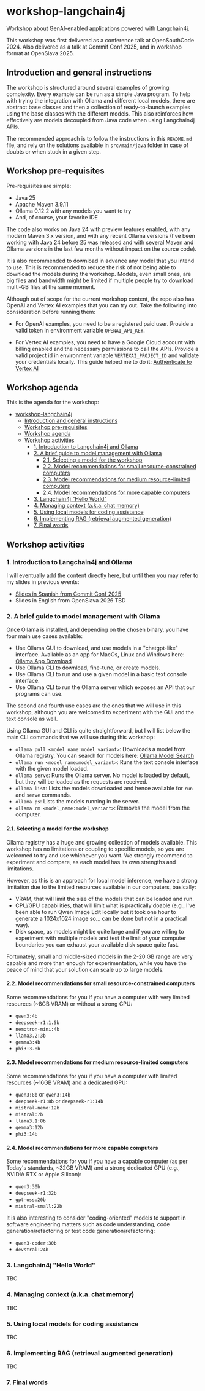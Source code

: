 # workshop-langchain4j

Workshop about GenAI-enabled applications powered with Langchain4j.

This workshop was first delivered as a conference talk at OpenSouthCode 2024. Also delivered as a talk at Commif Conf 2025, and in workshop format at OpenSlava 2025.

## Introduction and general instructions

The workshop is structured around several examples of growing complexity. Every example can be run as a simple Java program. To help with trying the integration with Ollama and different local models, there are abstract base classes and then a collection of ready-to-launch examples using the base classes with the different models. This also reinforces how effectively are models decoupled from Java code when using Langchain4j APIs.

The recommended approach is to follow the instructions in this ```README.md``` file, and rely on the solutions available in ```src/main/java``` folder in case of doubts or when stuck in a given step.

## Workshop pre-requisites

Pre-requisites are simple:

- Java 25
- Apache Maven 3.9.11
- Ollama 0.12.2 with any models you want to try
- And, of course, your favorite IDE

The code also works on Java 24 with preview features enabled, with any modern Maven 3.x version, and with any recent Ollama versions (I've been working with Java 24 before 25 was released and with several Maven and Ollama versions in the last few months without impact on the source code).

It is also recommended to download in advance any model that you intend to use. This is recommended to reduce the risk of not being able to download the models during the workshop. Models, even small ones, are big files and bandwidth might be limited if multiple people try to download multi-GB files at the same moment.

Although out of scope for the current workshop content, the repo also has OpenAI and Vertex AI examples that you can try out. Take the following into consideration before running them:

- For OpenAI examples, you need to be a registered paid user. Provide a valid token in environment variable ```OPENAI_API_KEY```.

- For Vertex AI examples, you need to have a Google Cloud account with billing enabled and the necessary permissions to call the APIs. Provide a valid project id in environment variable ```VERTEXAI_PROJECT_ID``` and validate your credentials locally. This guide helped me to do it: [Authenticate to Vertex AI](https://cloud.google.com/vertex-ai/docs/authentication)

## Workshop agenda

This is the agenda for the workshop:

- [workshop-langchain4j](#workshop-langchain4j)
  - [Introduction and general instructions](#introduction-and-general-instructions)
  - [Workshop pre-requisites](#workshop-pre-requisites)
  - [Workshop agenda](#workshop-agenda)
  - [Workshop activities](#workshop-activities)
    - [1. Introduction to Langchain4j and Ollama](#1-introduction-to-langchain4j-and-ollama)
    - [2. A brief guide to model management with Ollama](#2-a-brief-guide-to-model-management-with-ollama)
      - [2.1. Selecting a model for the workshop](#21-selecting-a-model-for-the-workshop)
      - [2.2. Model recommendations for small resource-constrained computers](#22-model-recommendations-for-small-resource-constrained-computers)
      - [2.3. Model recommendations for medium resource-limited computers](#23-model-recommendations-for-medium-resource-limited-computers)
      - [2.4. Model recommendations for more capable computers](#24-model-recommendations-for-more-capable-computers)
    - [3. Langchain4j "Hello World"](#3-langchain4j-hello-world)
    - [4. Managing context (a.k.a. chat memory)](#4-managing-context-aka-chat-memory)
    - [5. Using local models for coding assistance](#5-using-local-models-for-coding-assistance)
    - [6. Implementing RAG (retrieval augmented generation)](#6-implementing-rag-retrieval-augmented-generation)
    - [7. Final words](#7-final-words)

## Workshop activities

### 1. Introduction to Langchain4j and Ollama

I will eventually add the content directly here, but until then you may refer to my slides in previous events:

- [Slides in Spanish from Commit Conf 2025](https://speakerdeck.com/deors/langchain4j-y-ollama-integrando-llms-con-programas-java-at-commit-conf-2025)
- Slides in English from OpenSlava 2026 TBD

### 2. A brief guide to model management with Ollama

Once Ollama is installed, and depending on the chosen binary, you have four main use cases available:

- Use Ollama GUI to download, and use models in a "chatgpt-like" interface. Available as an app for MacOs, Linux and Windows here: [Ollama App Download](https://ollama.com/download)
- Use Ollama CLI to download, fine-tune, or create models.
- Use Ollama CLI to run and use a given model in a basic text console interface.
- Use Ollama CLI to run the Ollama server which exposes an API that our programs can use.

The second and fourth use cases are the ones that we will use in this workshop, although you are welcomed to experiment with the GUI and the text console as well.

Using Ollama GUI and CLI is quite straightforward, but I will list below the main CLI commands that we will use during this workshop:

- ```ollama pull <model_name:model_variant>```: Downloads a model from Ollama registry. You can search for models here: [Ollama Model Search](https://ollama.com/search)
- ```ollama run <model_name:model_variant>```: Runs the text console interface with the given model loaded.
- ```ollama serve```: Runs the Ollama server. No model is loaded by default, but they will be loaded as the requests are received.
- ```ollama list```: Lists the models downloaded and hence available for ```run``` and ```serve``` commands.
- ```ollama ps```: Lists the models running in the server.
- ```ollama rm <model_name:model_variant>```: Removes the model from the computer.

#### 2.1. Selecting a model for the workshop

Ollama registry has a huge and growing collection of models available. This workshop has no limitations or coupling to specific models, so you are welcomed to try and use whichever you want. We strongly recommend to experiment and compare, as each model has its own strengths and limitations.

However, as this is an approach for local model inference, we have a strong limitation due to the limited resources available in our computers, basically:

- VRAM, that will limit the size of the models that can be loaded and run.
- CPU/GPU capabilities, that will limit what is practically doable (e.g., I've been able to run Qwen Image Edit locally but it took one hour to generate a 1024x1024 image so... can be done but not in a practical way).
- Disk space, as models might be quite large and if you are willing to experiment with multiple models and test the limit of your computer boundaries you can exhaust your available disk space quite fast.

Fortunately, small and middle-sized models in the 2-20 GB range are very capable and more than enough for experimentation, while you have the peace of mind that your solution can scale up to large models.

#### 2.2. Model recommendations for small resource-constrained computers

Some recommendations for you if you have a computer with very limited resources (~8GB VRAM) or without a strong GPU:

- ```qwen3:4b```
- ```deepseek-r1:1.5b```
- ```nemotron-mini:4b```
- ```llama3.2:3b```
- ```gemma3:4b```
- ```phi3:3.8b```

#### 2.3. Model recommendations for medium resource-limited computers

Some recommendations for you if you have a computer with limited resources (~16GB VRAM) and a dedicated GPU:

- ```qwen3:8b``` or ```qwen3:14b```
- ```deepseek-r1:8b``` or ```deepseek-r1:14b```
- ```mistral-nemo:12b```
- ```mistral:7b```
- ```llama3.1:8b```
- ```gemma3:12b```
- ```phi3:14b```

#### 2.4. Model recommendations for more capable computers

Some recommendations for you if you have a capable computer (as per Today's standards, ~32GB VRAM) and a strong dedicated GPU (e.g., NVIDIA RTX or Apple Silicon):

- ```qwen3:30b```
- ```deepseek-r1:32b```
- ```gpt-oss:20b```
- ```mistral-small:22b```

It is also interesting to consider "coding-oriented" models to support in software engineering matters such as code understanding, code generation/refactoring or test code generation/refactoring:

- ```qwen3-coder:30b```
- ```devstral:24b```

### 3. Langchain4j "Hello World"

TBC

### 4. Managing context (a.k.a. chat memory)

TBC

### 5. Using local models for coding assistance

TBC

### 6. Implementing RAG (retrieval augmented generation)

TBC

### 7. Final words
